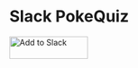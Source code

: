 
# Slack PokeQuiz

<a href="https://slack.com/oauth/authorize?client_id=442508869797.446111894053&scope=bot"><img alt="Add to Slack" height="40" width="139" src="https://platform.slack-edge.com/img/add_to_slack.png" srcset="https://platform.slack-edge.com/img/add_to_slack.png 2x, https://platform.slack-edge.com/img/add_to_slack@2x.png 2x" /></a>